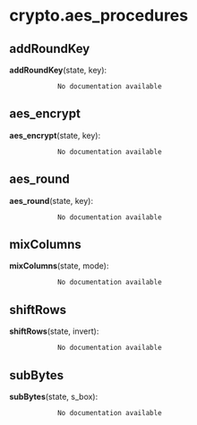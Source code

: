 crypto.aes_procedures
==============



addRoundKey
--------------

**addRoundKey**(state, key):

				No documentation available


aes_encrypt
--------------

**aes_encrypt**(state, key):

				No documentation available


aes_round
--------------

**aes_round**(state, key):

				No documentation available


mixColumns
--------------

**mixColumns**(state, mode):

				No documentation available


shiftRows
--------------

**shiftRows**(state, invert):

				No documentation available


subBytes
--------------

**subBytes**(state, s_box):

				No documentation available
